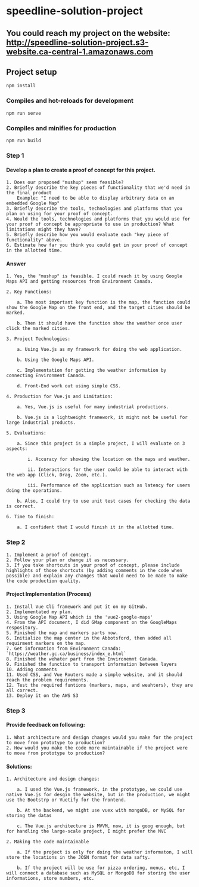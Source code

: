# speedline-solution-project

## You could reach my project on the website: http://speedline-solution-project.s3-website.ca-central-1.amazonaws.com

## Project setup
```
npm install
```

### Compiles and hot-reloads for development
```
npm run serve
```

### Compiles and minifies for production
```
npm run build
```

### Step 1

#### Develop a plan to create a proof of concept for this project.
    1. Does our proposed "mushup" seem feasible?
    2. Briefly describe the key pieces of functionality that we'd need in the final product
        Example: "I need to be able to display arbitrary data on an embedded Google Map"
    3. Briefly describe the tools, technologies and platforms that you plan on using for your proof of concept.
    4. Would the tools, technologies and platforms that you would use for your proof of concept be appropriate to use in production? What limitations might they have?
    5. Briefly describe how you would evaluate each "key piece of functionality" above.
    6. Estimate how far you think you could get in your proof of concept in the allotted time.
    
#### Answer

    1. Yes, the "mushup" is feasible. I could reach it by using Google Maps API and getting resources from Environment Canada. 
    
    2. Key Functions:
    
        a. The most important key function is the map, the function could show the Google Map on the front end, and the target cities should be marked.
        
        b. Then it should have the function show the weather once user click the marked cities.
    
    3. Project Technologies: 
    
        a. Using Vue.js as my framework for doing the web application. 
        
        b. Using the Google Maps API. 
        
        c. Implementation for getting the weather information by connecting Environment Canada.
        
        d. Front-End work out using simple CSS.
        
    4. Production for Vue.js and Limitation: 
    
        a. Yes, Vue.js is useful for many industrial productions.
        
        b. Vue.js is a lightweight framework, it might not be useful for large industrial products. 
        
    5. Evaluations: 
    
        a. Since this project is a simple project, I will evaluate on 3 aspects: 
        
            i. Accuracy for showing the location on the maps and weather. 
            
            ii. Interactions for the user could be able to interact with the web app (Click, Drag, Zoom, etc.).
            
            iii. Performance of the application such as latency for users doing the operations.
            
        b. Also, I could try to use unit test cases for checking the data is correct. 
        
    6. Time to finish: 
            
        a. I confident that I would finish it in the allotted time.    

### Step 2

    1. Implement a proof of concept. 
    2. Follow your plan or change it as necessary. 
    3. If you take shortcuts in your proof of concept, please include highlights of those shortcuts (by adding comments in the code when possible) and explain any changes that would need to be made to make the code production quality.
    
#### Project Implementation (Process)

    1. Install Vue Cli framework and put it on my GitHub.
    2. Implementated my plan.
    3. Using Google Map API which is the 'vue2-google-maps'
    4. From the API document, I did GMap component on the GoogleMaps respository.
    5. Finished the map and markers parts now. 
    6. Initialize the map center in the Abbotsford, then added all requirment markers on the map.
    7. Get information from Environment Canada: `https://weather.gc.ca/business/index_e.html`
    8. Finished the wehater part from the Environemnt Canada.
    9. Finished the function to transport information between layers
    10. Adding comments 
    11. Used CSS, and Vue Routers made a simple website, and it should reach the problem requirements.
    12. Test the required funtions (markers, maps, and weahters), they are all correct. 
    13. Deploy it on the AWS S3
  

### Step 3

#### Provide feedback on following:

    1. What architecture and design changes would you make for the project to move from prototype to production? 
    2. How would you make the code more maintainable if the project were to move from prototype to production?

#### Solutions:

    1. Architecture and design changes: 
    
        a. I used the Vue.js framework, in the prototype, we could use native Vue.js for desgin the website, but in the production, we might use the Bootstrp or Vuetify for the frontend.
        
        b. At the backend, we might use vuex with mongoDB, or MySQL for storing the datas
        
        c. The Vue.js architecture is MVVM, now, it is goog enough, but for handling the large-scale project, I might prefer the MVC
    
    2. Making the code maintainable 
    
        a. If the project is only for doing the weather informaton, I will store the locations in the JOSN format for data safty. 
    
        b. If the project will be use for pizza ordering, menus, etc, I will connect a database such as MySQL or MongoDB for storing the user informations, store numbers, etc. 
        

